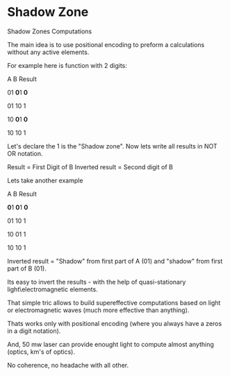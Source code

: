 # Shadow Zone
Shadow Zones Computations

The main idea is to use positional encoding to preform a calculations without any active elements.

For example here is function with 2 digits:

A B   Result

01 **0**1  **0**

01 10  1

10 **0**1  **0**

10 10  1

Let's declare the 1 is the "Shadow zone".
Now lets write all results in NOT OR notation.

Result = First Digit of B
Inverted result = Second digit of B

Lets take another example

A B   Result

**0**1 **0**1  **0**

01 10  1

10 01  1

10 10  1


Inverted result = "Shadow" from first part of A (01) and "shadow" from first part of B (01).

Its easy to invert the results - with the help of quasi-stationary light\electromagnetic elements.

That simple tric allows to build supereffective computations based on light or electromagnetic waves (much more effective than anything).

Thats works only with positional encoding (where you always have a zeros in a digit notation).

And, 50 mw laser can provide enought light to compute almost anything (optics, km's of optics). 

No coherence, no headache with all other.

